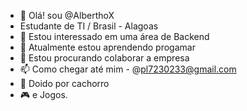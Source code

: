 - 👋 Olá! sou @AlberthoX
- Estudante de TI / Brasil - Alagoas
- 👀 Estou interessado em uma área de Backend
- 🌱 Atualmente estou aprendendo progamar
- 💞️ Estou procurando colaborar a empresa
- 📫 Como chegar até mim - @pl7230233@gmail.com
- 🐶 Doido por cachorro
- 🎮 e Jogos.

<!---
AlberthoX/AlberthoX is a ✨ special ✨ repository because its `README.md` (this file) appears on your GitHub profile.
You can click the Preview link to take a look at your changes.
--->
